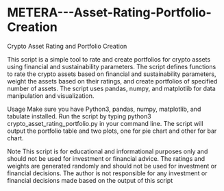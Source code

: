 # METERA---Asset-Rating-Portfolio-Creation


Crypto Asset Rating and Portfolio Creation

This script is a simple tool to rate and create portfolios for crypto assets using financial and sustainability parameters. 
The script defines functions to rate the crypto assets based on financial and sustainability parameters, weight the assets based on their ratings, and create portfolios of specified number of assets. 
The script uses pandas, numpy, and matplotlib for data manipulation and visualization.


Usage
Make sure you have Python3, pandas, numpy, matplotlib, and tabulate installed.
Run the script by typing python3 crypto_asset_rating_portfolio.py in your command line.
The script will output the portfolio table and two plots, one for pie chart and other for bar chart.

Note
This script is for educational and informational purposes only and should not be used for investment or financial advice. The ratings and weights are generated randomly and should not be used for investment or financial decisions. The author is not responsible for any investment or financial decisions made based on the output of this script
